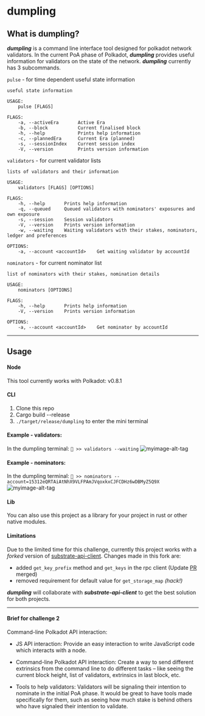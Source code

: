 # dumpling

## What is dumpling?

***dumpling*** is a command line interface tool designed for polkadot network validators. In the current PoA phase of Polkadot, ***dumpling*** provides useful information for validators on the state of the network. 
***dumpling*** currently has 3 subcommands.

`pulse` - for time dependent useful state information
```
useful state information

USAGE:
    pulse [FLAGS]

FLAGS:
    -a, --activeEra       Active Era
    -b, --block           Current finalised block
    -h, --help            Prints help information
    -c, --plannedEra      Current Era (planned)
    -s, --sessionIndex    Current session index
    -V, --version         Prints version information

```

`validators` - for current validator lists
```
lists of validators and their information

USAGE:
    validators [FLAGS] [OPTIONS]

FLAGS:
    -h, --help       Prints help information
    -q, --queued     Queued validators with nominators' exposures and own exposure
    -s, --session    Session validators
    -V, --version    Prints version information
    -w, --waiting    Waiting validators with their stakes, nominators, ledger and preferences

OPTIONS:
    -a, --account <accountId>    Get waiting validator by accountId
```

`nominators` - for current nominator list
```
list of nominators with their stakes, nomination details

USAGE:
    nominators [OPTIONS]

FLAGS:
    -h, --help       Prints help information
    -V, --version    Prints version information

OPTIONS:
    -a, --account <accountId>    Get nominator by accountId
```
___
## Usage

#### Node
This tool currently works with Polkadot: v0.8.1

#### CLI
1. Clone this repo
1. Cargo build --release
1. `./target/release/dumpling` to enter the mini terminal

#### Example - validators:

In the dumpling terminal: 
`🥟 >> validators --waiting`
![myimage-alt-tag](./example_validators.png)

#### Example - nominators:

In the dumpling terminal: 
`🥟 >> nominators --account=15312eQRTAiAtNhX9VLFPAmJVqoxkxCJFCDHz6wDBMyZ5Q9X`
![myimage-alt-tag](./example_nominators.png)

#### Lib
You can also use this project as a library for your project in rust or other native modules.

#### Limitations

Due to the limited time for this challenge, currently this project works with a *_forked_* version of [substrate-api-client](https://github.com/scs/substrate-api-client). Changes made in this fork are:
- added `get_key_prefix` method and `get_keys` in the rpc client (Update [PR](https://github.com/scs/substrate-api-client/pull/95) merged)
- removed requirement for default value for `get_storage_map` *(hack!)*

***dumpling*** will collaborate with ***substrate-api-client*** to get the best solution for both projects.

___

#### Brief for challenge 2
Command-line Polkadot API interaction: 

- JS API interaction: Provide an easy interaction to write JavaScript code which interacts with a node. 

- Command-line Polkadot API interaction: Create a way to send different extrinsics from the command line to do different tasks – like seeing the current block height, list of validators, extrinsics in last block, etc. 

- Tools to help validators: Validators will be signaling their intention to nominate in the initial PoA phase. It would be great to have tools made specifically for them, such as seeing how much stake is behind others who have signaled their intention to validate.



